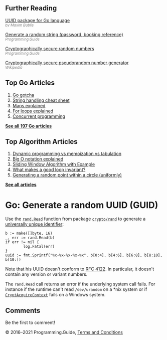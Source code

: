 <span class="underline"></span>

<span class="underline"></span>

Further Reading
---------------

[UUID package for Go language](https://github.com/satori/go.uuid)  
<span style="color: grey; font-style: italic; font-size: smaller">by Maxim Bublis</span>

[Generate a random string (password, booking reference)](generate-random-string-password-booking-reference.html)  
<span style="color: grey; font-style: italic; font-size: smaller">Programming.Guide</span>

[Cryptographically secure random numbers](crypto-rand-int.html)  
<span style="color: grey; font-style: italic; font-size: smaller">Programming.Guide</span>

[Cryptographically secure pseudorandom number generator](https://en.wikipedia.org/wiki/Cryptographically_secure_pseudorandom_number_generator)  
<span style="color: grey; font-style: italic; font-size: smaller">Wikipedia</span>

Top Go Articles
---------------

1.  [Go gotcha](go-gotcha.html)
2.  [String handling cheat sheet](string-functions-reference-cheat-sheet.html)
3.  [Maps explained](maps-explained.html)
4.  [For loops explained](for-loop.html)
5.  [Concurrent programming](go-concurrency-tutorial.html)

[**See all 197 Go articles**](index.html)

<span class="underline"></span>

Top Algorithm Articles
----------------------

1.  [Dynamic programming vs memoization vs tabulation](../dynamic-programming-vs-memoization-vs-tabulation.html)
2.  [Big O notation explained](../big-o-notation-explained.html)
3.  [Sliding Window Algorithm with Example](../sliding-window-example.html)
4.  [What makes a good loop invariant?](../what-makes-a-good-loop-invariant.html)
5.  [Generating a random point within a circle (uniformly)](../random-point-within-circle.html)

[**See all articles**](../index.html)

Go: Generate a random UUID (GUID)
=================================

Use the [`rand.Read`](https://golang.org/pkg/crypto/rand/#Read) function from package [`crypto/rand`](https://golang.org/pkg/crypto/rand/) to generate a [universally unique identifier](https://en.wikipedia.org/wiki/Universally_unique_identifier):

    b := make([]byte, 16)
    _, err := rand.Read(b)
    if err != nil {
            log.Fatal(err)
    }
    uuid := fmt.Sprintf("%x-%x-%x-%x-%x", b[0:4], b[4:6], b[6:8], b[8:10], b[10:])

Note that his UUID doesn't conform to [RFC 4122](https://tools.ietf.org/html/rfc4122). In particular, it doesn't contain any version or variant numbers.

The `rand.Read` call returns an error if the underlying system call fails. For instance if the runtime can't read `/dev/urandom` on a \*nix system or if [`CryptAcquireContext`](https://msdn.microsoft.com/en-us/library/windows/desktop/aa379886(v=vs.85).aspx) fails on a Windows system.

Comments
--------

Be the first to comment!

© 2016–2021 Programming.Guide, [Terms and Conditions](../terms-and-conditions.html)
